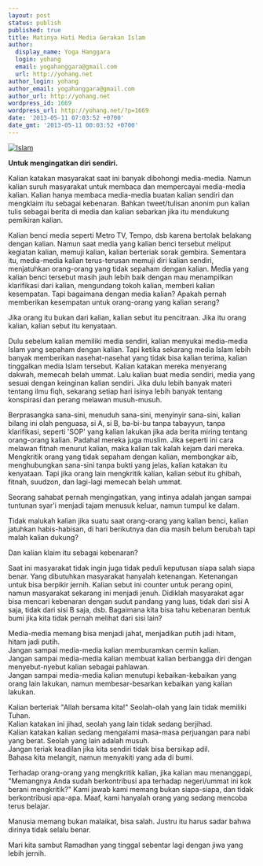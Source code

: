 ```yaml
---
layout: post
status: publish
published: true
title: Matinya Hati Media Gerakan Islam
author:
  display_name: Yoga Hanggara
  login: yohang
  email: yogahanggara@gmail.com
  url: http://yohang.net
author_login: yohang
author_email: yogahanggara@gmail.com
author_url: http://yohang.net
wordpress_id: 1669
wordpress_url: http://yohang.net/?p=1669
date: '2013-05-11 07:03:52 +0700'
date_gmt: '2013-05-11 00:03:52 +0700'
---
```

[![Islam](http://yohang.net/wp-content/uploads/Islam-350x262.jpg)](http://yohang.net/wp-content/uploads/Islam.jpg)

**Untuk mengingatkan diri sendiri.**

Kalian katakan masyarakat saat ini banyak dibohongi media-media. Namun kalian suruh masyarakat untuk membaca dan mempercayai media-media kalian. Kalian hanya membaca media-media buatan kalian sendiri dan mengklaim itu sebagai kebenaran. Bahkan tweet/tulisan anonim pun kalian tulis sebagai berita di media dan kalian sebarkan jika itu mendukung pemikiran kalian.

Kalian benci media seperti Metro TV, Tempo, dsb karena bertolak belakang dengan kalian. Namun saat media yang kalian benci tersebut meliput kegiatan kalian, memuji kalian, kalian berteriak sorak gembira. Sementara itu, media-media kalian terus-terusan memuji diri kalian sendiri, menjatuhkan orang-orang yang tidak sepaham dengan kalian. Media yang kalian benci tersebut masih jauh lebih baik dengan mau menampilkan klarifikasi dari kalian, mengundang tokoh kalian, memberi kalian kesempatan. Tapi bagaimana dengan media kalian? Apakah pernah memberikan kesempatan untuk orang-orang yang kalian serang?

Jika orang itu bukan dari kalian, kalian sebut itu pencitraan. Jika itu orang kalian, kalian sebut itu kenyataan.

Dulu sebelum kalian memiliki media sendiri, kalian menyukai media-media Islam yang sepaham dengan kalian. Tapi ketika sekarang media Islam lebih banyak memberikan nasehat-nasehat yang tidak bisa kalian terima, kalian tinggalkan media Islam tersebut. Kalian katakan mereka menyerang dakwah, memecah belah ummat. Lalu kalian buat media sendiri, media yang sesuai dengan keinginan kalian sendiri. Jika dulu lebih banyak materi tentang ilmu fiqh, sekarang setiap hari isinya lebih banyak tentang konspirasi dan perang melawan musuh-musuh.

Berprasangka sana-sini, menuduh sana-sini, menyinyir sana-sini, kalian bilang ini olah penguasa, si A, si B, ba-bi-bu tanpa tabayyun, tanpa klarifikasi, seperti 'SOP' yang kalian lakukan jika ada berita miring tentang orang-orang kalian. Padahal mereka juga muslim. Jika seperti ini cara melawan fitnah menurut kalian, maka kalian tak kalah kejam dari mereka. Mengkritik orang yang tidak sepaham dengan kalian, membongkar aib, menghubungkan sana-sini tanpa bukti yang jelas, kalian katakan itu kenyataan. Tapi jika orang lain mengkritik kalian, kalian sebut itu ghibah, fitnah, suudzon, dan lagi-lagi memecah belah ummat.

Seorang sahabat pernah mengingatkan, yang intinya adalah jangan sampai tuntunan syar'i menjadi tajam menusuk keluar, namun tumpul ke dalam.

Tidak malukah kalian jika suatu saat orang-orang yang kalian benci, kalian jatuhkan habis-habisan, di hari berikutnya dan dia masih belum berubah tapi malah kalian dukung?

Dan kalian klaim itu sebagai kebenaran?

Saat ini masyarakat tidak ingin juga tidak peduli keputusan siapa salah siapa benar. Yang dibutuhkan masyarakat hanyalah ketenangan. Ketenangan untuk bisa berpikir jernih. Kalian sebut ini counter untuk perang opini, namun masyarakat sekarang ini menjadi jenuh. Didiklah masyarakat agar bisa mencari kebenaran dengan sudut pandang yang luas, tidak dari sisi A saja, tidak dari sisi B saja, dsb. Bagaimana kita bisa tahu kebenaran bentuk bumi jika kita tidak pernah melihat dari sisi lain?

Media-media memang bisa menjadi jahat, menjadikan putih jadi hitam, hitam jadi putih.  
Jangan sampai media-media kalian memburamkan cermin kalian.  
Jangan sampai media-media kalian membuat kalian berbangga diri dengan menyebut-nyebut kalian sebagai pahlawan.  
Jangan sampai media-media kalian menutupi kebaikan-kebaikan yang orang lain lakukan, namun membesar-besarkan kebaikan yang kalian lakukan.

Kalian berteriak "Allah bersama kita!" Seolah-olah yang lain tidak memiliki Tuhan.  
Kalian katakan ini jihad, seolah yang lain tidak sedang berjihad.  
Kalian katakan kalian sedang mengalami masa-masa perjuangan para nabi yang berat. Seolah yang lain adalah musuh.  
Jangan teriak keadilan jika kita sendiri tidak bisa bersikap adil.  
Bahasa kita melangit, namun menyakiti yang ada di bumi.

Terhadap orang-orang yang mengkritik kalian, jika kalian mau menanggapi, "Memangnya Anda sudah berkontribusi apa terhadap negeri/ummat ini kok berani mengkritik?" Kami jawab kami memang bukan siapa-siapa, dan tidak berkontribusi apa-apa. Maaf, kami hanyalah orang yang sedang mencoba terus belajar.

Manusia memang bukan malaikat, bisa salah. Justru itu harus sadar bahwa dirinya tidak selalu benar.

Mari kita sambut Ramadhan yang tinggal sebentar lagi dengan jiwa yang lebih jernih.

